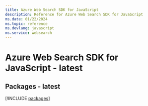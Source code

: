 ```yaml
---
title: Azure Web Search SDK for JavaScript
description: Reference for Azure Web Search SDK for JavaScript
ms.date: 01/22/2024
ms.topic: reference
ms.devlang: javascript
ms.service: websearch
---
```

# Azure Web Search SDK for JavaScript - latest
## Packages - latest
[!INCLUDE [packages](web-search-index.md)]